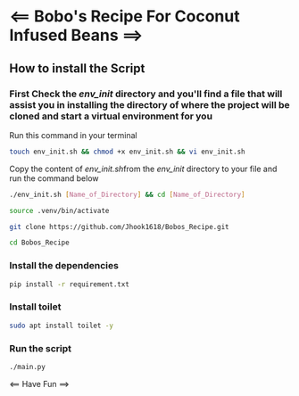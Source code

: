 # <== Bobo's Recipe For Coconut Infused Beans ==>

## How to install the Script

### First Check the *env_init* directory and you'll find a file that will assist you in installing the directory of where the project will be cloned and start a virtual environment for you

Run this command in your terminal

```bash
touch env_init.sh && chmod +x env_init.sh && vi env_init.sh
```

Copy the content of *env_init.sh*from the *env_init* directory to your file and run the command below

```bash
./env_init.sh [Name_of_Directory] && cd [Name_of_Directory]
```

```bash
source .venv/bin/activate
```

```bash
git clone https://github.com/Jhook1618/Bobos_Recipe.git
```

```bash
cd Bobos_Recipe
```
### Install the dependencies

```bash
pip install -r requirement.txt
```
### Install toilet

```bash
sudo apt install toilet -y
```

### Run the script

```bash
./main.py
```

 <== Have Fun ==>
